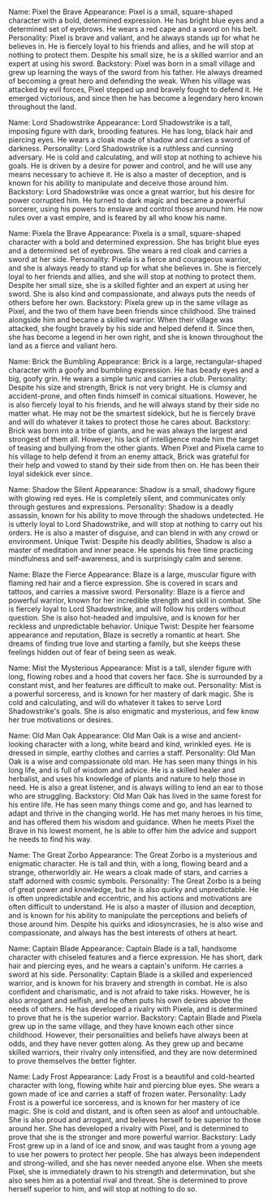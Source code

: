 
Name: Pixel the Brave
Appearance: Pixel is a small, square-shaped character with a bold, determined expression. He has bright blue eyes and a determined set of eyebrows. He wears a red cape and a sword on his belt.
Personality: Pixel is brave and valiant, and he always stands up for what he believes in. He is fiercely loyal to his friends and allies, and he will stop at nothing to protect them. Despite his small size, he is a skilled warrior and an expert at using his sword.
Backstory: Pixel was born in a small village and grew up learning the ways of the sword from his father. He always dreamed of becoming a great hero and defending the weak. When his village was attacked by evil forces, Pixel stepped up and bravely fought to defend it. He emerged victorious, and since then he has become a legendary hero known throughout the land.

Name: Lord Shadowstrike
Appearance: Lord Shadowstrike is a tall, imposing figure with dark, brooding features. He has long, black hair and piercing eyes. He wears a cloak made of shadow and carries a sword of darkness.
Personality: Lord Shadowstrike is a ruthless and cunning adversary. He is cold and calculating, and will stop at nothing to achieve his goals. He is driven by a desire for power and control, and he will use any means necessary to achieve it. He is also a master of deception, and is known for his ability to manipulate and deceive those around him.
Backstory: Lord Shadowstrike was once a great warrior, but his desire for power corrupted him. He turned to dark magic and became a powerful sorcerer, using his powers to enslave and control those around him. He now rules over a vast empire, and is feared by all who know his name.

Name: Pixela the Brave
Appearance: Pixela is a small, square-shaped character with a bold and determined expression. She has bright blue eyes and a determined set of eyebrows. She wears a red cloak and carries a sword at her side.
Personality: Pixela is a fierce and courageous warrior, and she is always ready to stand up for what she believes in. She is fiercely loyal to her friends and allies, and she will stop at nothing to protect them. Despite her small size, she is a skilled fighter and an expert at using her sword. She is also kind and compassionate, and always puts the needs of others before her own.
Backstory: Pixela grew up in the same village as Pixel, and the two of them have been friends since childhood. She trained alongside him and became a skilled warrior. When their village was attacked, she fought bravely by his side and helped defend it. Since then, she has become a legend in her own right, and she is known throughout the land as a fierce and valiant hero.

Name: Brick the Bumbling
Appearance: Brick is a large, rectangular-shaped character with a goofy and bumbling expression. He has beady eyes and a big, goofy grin. He wears a simple tunic and carries a club.
Personality: Despite his size and strength, Brick is not very bright. He is clumsy and accident-prone, and often finds himself in comical situations. However, he is also fiercely loyal to his friends, and he will always stand by their side no matter what. He may not be the smartest sidekick, but he is fiercely brave and will do whatever it takes to protect those he cares about.
Backstory: Brick was born into a tribe of giants, and he was always the largest and strongest of them all. However, his lack of intelligence made him the target of teasing and bullying from the other giants. When Pixel and Pixela came to his village to help defend it from an enemy attack, Brick was grateful for their help and vowed to stand by their side from then on. He has been their loyal sidekick ever since.

Name: Shadow the Silent
Appearance: Shadow is a small, shadowy figure with glowing red eyes. He is completely silent, and communicates only through gestures and expressions.
Personality: Shadow is a deadly assassin, known for his ability to move through the shadows undetected. He is utterly loyal to Lord Shadowstrike, and will stop at nothing to carry out his orders. He is also a master of disguise, and can blend in with any crowd or environment.
Unique Twist: Despite his deadly abilities, Shadow is also a master of meditation and inner peace. He spends his free time practicing mindfulness and self-awareness, and is surprisingly calm and serene.

Name: Blaze the Fierce
Appearance: Blaze is a large, muscular figure with flaming red hair and a fierce expression. She is covered in scars and tattoos, and carries a massive sword.
Personality: Blaze is a fierce and powerful warrior, known for her incredible strength and skill in combat. She is fiercely loyal to Lord Shadowstrike, and will follow his orders without question. She is also hot-headed and impulsive, and is known for her reckless and unpredictable behavior.
Unique Twist: Despite her fearsome appearance and reputation, Blaze is secretly a romantic at heart. She dreams of finding true love and starting a family, but she keeps these feelings hidden out of fear of being seen as weak.

Name: Mist the Mysterious
Appearance: Mist is a tall, slender figure with long, flowing robes and a hood that covers her face. She is surrounded by a constant mist, and her features are difficult to make out.
Personality: Mist is a powerful sorceress, and is known for her mastery of dark magic. She is cold and calculating, and will do whatever it takes to serve Lord Shadowstrike's goals. She is also enigmatic and mysterious, and few know her true motivations or desires.

Name: Old Man Oak
Appearance: Old Man Oak is a wise and ancient-looking character with a long, white beard and kind, wrinkled eyes. He is dressed in simple, earthy clothes and carries a staff.
Personality: Old Man Oak is a wise and compassionate old man. He has seen many things in his long life, and is full of wisdom and advice. He is a skilled healer and herbalist, and uses his knowledge of plants and nature to help those in need. He is also a great listener, and is always willing to lend an ear to those who are struggling.
Backstory: Old Man Oak has lived in the same forest for his entire life. He has seen many things come and go, and has learned to adapt and thrive in the changing world. He has met many heroes in his time, and has offered them his wisdom and guidance. When he meets Pixel the Brave in his lowest moment, he is able to offer him the advice and support he needs to find his way.

Name: The Great Zorbo
Appearance: The Great Zorbo is a mysterious and enigmatic character. He is tall and thin, with a long, flowing beard and a strange, otherworldly air. He wears a cloak made of stars, and carries a staff adorned with cosmic symbols.
Personality: The Great Zorbo is a being of great power and knowledge, but he is also quirky and unpredictable. He is often unpredictable and eccentric, and his actions and motivations are often difficult to understand. He is also a master of illusion and deception, and is known for his ability to manipulate the perceptions and beliefs of those around him. Despite his quirks and idiosyncrasies, he is also wise and compassionate, and always has the best interests of others at heart.

Name: Captain Blade
Appearance: Captain Blade is a tall, handsome character with chiseled features and a fierce expression. He has short, dark hair and piercing eyes, and he wears a captain's uniform. He carries a sword at his side.
Personality: Captain Blade is a skilled and experienced warrior, and is known for his bravery and strength in combat. He is also confident and charismatic, and is not afraid to take risks. However, he is also arrogant and selfish, and he often puts his own desires above the needs of others. He has developed a rivalry with Pixela, and is determined to prove that he is the superior warrior.
Backstory: Captain Blade and Pixela grew up in the same village, and they have known each other since childhood. However, their personalities and beliefs have always been at odds, and they have never gotten along. As they grew up and became skilled warriors, their rivalry only intensified, and they are now determined to prove themselves the better fighter.

Name: Lady Frost
Appearance: Lady Frost is a beautiful and cold-hearted character with long, flowing white hair and piercing blue eyes. She wears a gown made of ice and carries a staff of frozen water.
Personality: Lady Frost is a powerful ice sorceress, and is known for her mastery of ice magic. She is cold and distant, and is often seen as aloof and untouchable. She is also proud and arrogant, and believes herself to be superior to those around her. She has developed a rivalry with Pixel, and is determined to prove that she is the stronger and more powerful warrior.
Backstory: Lady Frost grew up in a land of ice and snow, and was taught from a young age to use her powers to protect her people. She has always been independent and strong-willed, and she has never needed anyone else. When she meets Pixel, she is immediately drawn to his strength and determination, but she also sees him as a potential rival and threat. She is determined to prove herself superior to him, and will stop at nothing to do so.